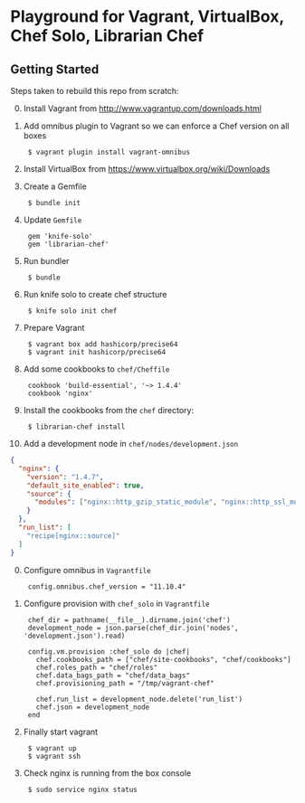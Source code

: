 Playground for Vagrant, VirtualBox, Chef Solo, Librarian Chef
=============================================================

Getting Started
---------------

Steps taken to rebuild this repo from scratch:

0. Install Vagrant from http://www.vagrantup.com/downloads.html

0. Add omnibus plugin to Vagrant so we can enforce a Chef version on all boxes

        $ vagrant plugin install vagrant-omnibus

0. Install VirtualBox from https://www.virtualbox.org/wiki/Downloads

0. Create a Gemfile

        $ bundle init

0. Update `Gemfile`

        gem 'knife-solo'
        gem 'librarian-chef'

0. Run bundler

        $ bundle

0. Run knife solo to create chef structure

        $ knife solo init chef

0. Prepare Vagrant

        $ vagrant box add hashicorp/precise64
        $ vagrant init hashicorp/precise64

0. Add some cookbooks to `chef/Cheffile`

        cookbook 'build-essential', '~> 1.4.4'
        cookbook 'nginx'

0. Install the cookbooks from the `chef` directory:

        $ librarian-chef install

0. Add a development node in `chef/nodes/development.json`

  ```json
  {
    "nginx": {
      "version": "1.4.7",
      "default_site_enabled": true,
      "source": {
        "modules": ["nginx::http_gzip_static_module", "nginx::http_ssl_module"]
      }
    },
    "run_list": [
      "recipe[nginx::source]"
    ]
  }
  ```

0. Configure omnibus in `Vagrantfile`

        config.omnibus.chef_version = "11.10.4"

0. Configure provision with `chef_solo` in `Vagrantfile`

        chef_dir = pathname(__file__).dirname.join('chef')
        development_node = json.parse(chef_dir.join('nodes', 'development.json').read)

        config.vm.provision :chef_solo do |chef|
          chef.cookbooks_path = ["chef/site-cookbooks", "chef/cookbooks"]
          chef.roles_path = "chef/roles"
          chef.data_bags_path = "chef/data_bags"
          chef.provisioning_path = "/tmp/vagrant-chef"

          chef.run_list = development_node.delete('run_list')
          chef.json = development_node
        end

0. Finally start vagrant

        $ vagrant up
        $ vagrant ssh

0. Check nginx is running from the box console

        $ sudo service nginx status


